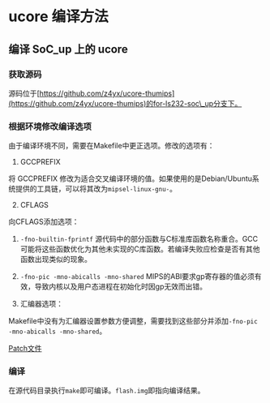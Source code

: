 # ucore 编译方法

## 编译 SoC\_up 上的 ucore

### 获取源码

源码位于[https://github.com/z4yx/ucore-thumips](https://github.com/z4yx/ucore-thumips)的for-ls232-soc\_up分支下。

### 根据环境修改编译选项

由于编译环境不同，需要在Makefile中更正选项。修改的选项有：

1. GCCPREFIX

将 GCCPREFIX 修改为适合交叉编译环境的值。如果使用的是Debian/Ubuntu系统提供的工具链，可以将其改为`mipsel-linux-gnu-`。

2. CFLAGS

向CFLAGS添加选项：
 1. `-fno-builtin-fprintf` 源代码中的部分函数与C标准库函数名称重合。GCC可能将这些函数优化为其他未实现的C库函数。若编译失败应检查是否有其他函数出现类似的现象。
 2. `-fno-pic -mno-abicalls -mno-shared` MIPS的ABI要求gp寄存器的值必须有效，导致内核以及用户态进程在初始化时因gp无效而出错。

3. 汇编器选项：

Makefile中没有为汇编器设置参数方便调整，需要找到这些部分并添加`-fno-pic -mno-abicalls -mno-shared`。

[Patch文件](https://gist.github.com/mentha/155733c3fd5ca81053b9165a44a9f011)

### 编译

在源代码目录执行`make`即可编译。`flash.img`即指向编译结果。
